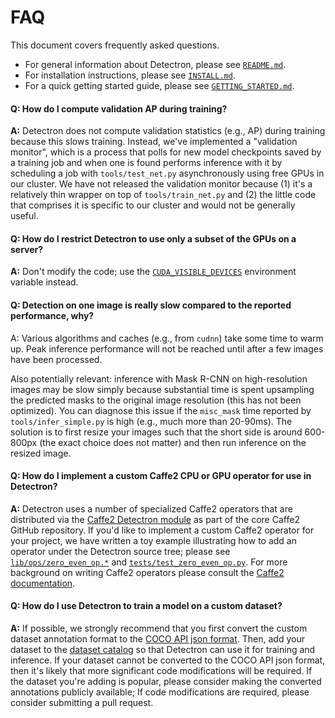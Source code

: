 # FAQ

This document covers frequently asked questions.

- For general information about Detectron, please see [`README.md`](README.md).
- For installation instructions, please see [`INSTALL.md`](INSTALL.md).
- For a quick getting started guide, please see [`GETTING_STARTED.md`](GETTING_STARTED.md).

#### Q: How do I compute validation AP during training?

**A:** Detectron does not compute validation statistics (e.g., AP) during training because this slows training. Instead, we've implemented a "validation monitor", which is a process that polls for new model checkpoints saved by a training job and when one is found performs inference with it by scheduling a job with `tools/test_net.py` asynchronously using free GPUs in our cluster. We have not released the validation monitor because (1) it's a relatively thin wrapper on top of `tools/train_net.py` and (2) the little code that comprises it is specific to our cluster and would not be generally useful.

#### Q: How do I restrict Detectron to use only a subset of the GPUs on a server?

**A:** Don't modify the code; use the [`CUDA_VISIBLE_DEVICES`](http://docs.nvidia.com/cuda/cuda-c-programming-guide/index.html#env-vars) environment variable instead.

#### Q: Detection on one image is really slow compared to the reported performance, why?

A: Various algorithms and caches (e.g., from `cudnn`) take some time to warm up. Peak inference performance will not be reached until after a few images have been processed.

Also potentially relevant: inference with Mask R-CNN on high-resolution images may be slow simply because substantial time is spent upsampling the predicted masks to the original image resolution (this has not been optimized). You can diagnose this issue if the `misc_mask` time reported by `tools/infer_simple.py` is high (e.g., much more than 20-90ms). The solution is to first resize your images such that the short side is around 600-800px (the exact choice does not matter) and then run inference on the resized image.


#### Q: How do I implement a custom Caffe2 CPU or GPU operator for use in Detectron?

**A:** Detectron uses a number of specialized Caffe2 operators that are distributed via the [Caffe2 Detectron module](https://github.com/caffe2/caffe2/tree/master/modules/detectron) as part of the core Caffe2 GitHub repository. If you'd like to implement a custom Caffe2 operator for your project, we have written a toy example illustrating how to add an operator under the Detectron source tree; please see [`lib/ops/zero_even_op.*`](lib/ops/) and [`tests/test_zero_even_op.py`](tests/test_zero_even_op.py). For more background on writing Caffe2 operators please consult the [Caffe2 documentation](https://caffe2.ai/docs/custom-operators.html).

#### Q: How do I use Detectron to train a model on a custom dataset?

**A:** If possible, we strongly recommend that you first convert the custom dataset annotation format to the [COCO API json format](http://cocodataset.org/#download). Then, add your dataset to the [dataset catalog](lib/datasets/dataset_catalog.py) so that Detectron can use it for training and inference. If your dataset cannot be converted to the COCO API json format, then it's likely that more significant code modifications will be required. If the dataset you're adding is popular, please consider making the converted annotations publicly available; If code modifications are required, please consider submitting a pull request.
